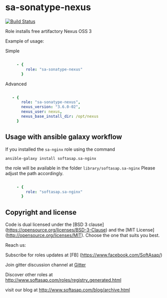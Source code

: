 sa-sonatype-nexus
=================

[![Build Status](https://travis-ci.org/softasap/sa-sonatype-nexus.svg?branch=master)](https://travis-ci.org/softasap/sa-sonatype-nexus)


Role installs free artifactory Nexus OSS 3

Example of usage:

Simple

```YAML

     - {
         role: "sa-sonatype-nexus"
       }


```

Advanced

```YAML

   - {
       role: "sa-sonatype-nexus",
       nexus_version: "3.6.0-02",
       nexus_user: nexus,
       nexus_base_install_dir: /opt/nexus       
     }

```



Usage with ansible galaxy workflow
----------------------------------

If you installed the `sa-nginx` role using the command


`
   ansible-galaxy install softasap.sa-nginx
`

the role will be available in the folder `library/softasap.sa-nginx`
Please adjust the path accordingly.

```YAML

     - {
         role: "softasap.sa-nginx"
       }

```




Copyright and license
---------------------

Code is dual licensed under the [BSD 3 clause] (https://opensource.org/licenses/BSD-3-Clause) and the [MIT License] (http://opensource.org/licenses/MIT). Choose the one that suits you best.

Reach us:

Subscribe for roles updates at [FB] (https://www.facebook.com/SoftAsap/)

Join gitter discussion channel at [Gitter](https://gitter.im/softasap)

Discover other roles at  http://www.softasap.com/roles/registry_generated.html

visit our blog at http://www.softasap.com/blog/archive.html 

